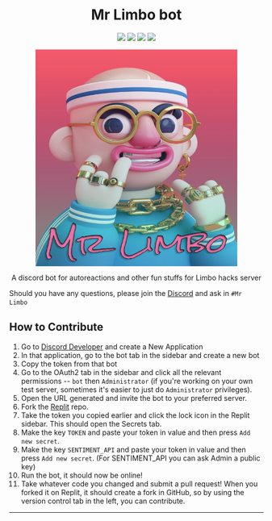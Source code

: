 

<h1 align="center">Mr Limbo bot</h1>

<p align="center">

<img src="https://img.shields.io/badge/Python-FFD43B?style=for-the-badge&logo=python&logoColor=darkgreen"/>

<img src="https://img.shields.io/badge/replit-667881?style=for-the-badge&logo=replit&logoColor=white"/>

<img src="https://img.shields.io/badge/Discord-7289DA?style=for-the-badge&logo=discord&logoColor=white"/>

<img src="https://img.shields.io/discord/827113564564750366.svg?style=for-the-badge">

</p>


<p align="center">
  <a href=""><img alt="Mr limbo Bot" title="limbo Bot" src="https://github.com/Abusayid693/Mr-Limbo-bot/blob/master/Images_/Frame%2047.png" width="400" height ="430" align="center"></a>
</p>

<p align="center">
A discord bot for autoreactions and other fun stuffs for Limbo hacks server 
</p>

Should you have any questions, please join the [Discord]( https://discord.com/invite/8XJSzmtWPp) and ask in `#Mr Limbo`

## How to Contribute
1. Go to [Discord Developer](https://discord.com/developers/applications) and create a New Application
3. In that application, go to the bot tab in the sidebar and create a new bot
4. Copy the token from that bot
5. Go to the OAuth2 tab in the sidebar and click all the relevant permissions -- `bot` then `Administrator` (if you're working on your own test server, sometimes it's easier to just do `Administrator` privileges).
6. Open the URL generated and invite the bot to your preferred server.
1. Fork the [Replit](https://replit.com/@Abusayid693/Mr-Limbo-bot#README.md) repo.
8. Take the token you copied earlier and click the lock icon in the Replit sidebar. This should open the Secrets tab.
9. Make the key `TOKEN` and paste your token in value and then press `Add new secret`.
10. Make the key `SENTIMENT_API` and paste your token in value and then press `Add new secret`. (For SENTIMENT_API you can ask Admin a public key)
11. Run the bot, it should now be online!
12. Take whatever code you changed and submit a pull request! When you forked it on Replit, it should create a fork in GitHub, so by using the version control tab in the left, you can contribute.

---

